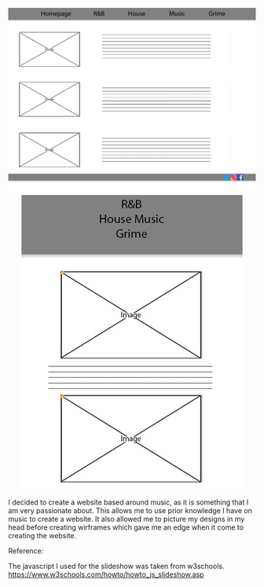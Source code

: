 <p align="center">
  <img src="./images/W1.jpg"/>
  <img src="./images/w2.jpg"/>
</p>

I decided to create a website based around music, as it is something that I am very passionate about. This allows me to use prior knowledge I have on music to create a website. 
It also allowed me to picture my designs in my head before creating wirframes which gave me an edge when it come to creating the website. 





Reference:

The javascript I used for the slideshow was taken from w3schools. 
<a href="https://www.w3schools.com/howto/howto_js_slideshow.asp"> https://www.w3schools.com/howto/howto_js_slideshow.asp </a>